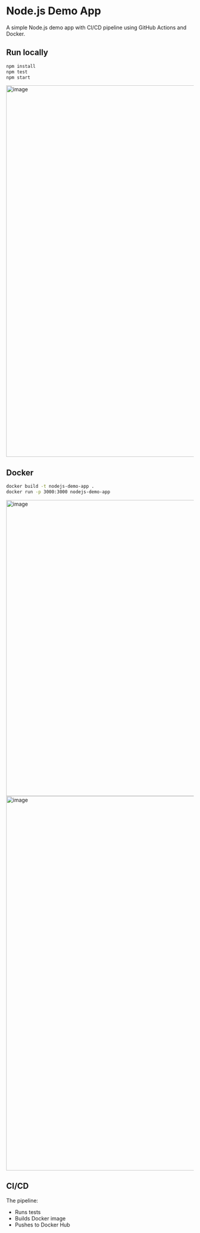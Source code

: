 # Node.js Demo App

A simple Node.js demo app with CI/CD pipeline using GitHub Actions and Docker.

## Run locally

```bash
npm install
npm test
npm start
```


<img width="1916" height="998" alt="image" src="https://github.com/user-attachments/assets/21c32851-c326-46a8-9b41-22dad45a2202" />


## Docker

```bash
docker build -t nodejs-demo-app .
docker run -p 3000:3000 nodejs-demo-app
```
<img width="1913" height="795" alt="image" src="https://github.com/user-attachments/assets/1f7ee007-c90c-4ef1-a5e0-adfa3c981382" />



<img width="1919" height="1006" alt="image" src="https://github.com/user-attachments/assets/094d95ac-6cff-4545-9728-ba9be0eee325" />


## CI/CD

The pipeline:
- Runs tests
- Builds Docker image
- Pushes to Docker Hub

